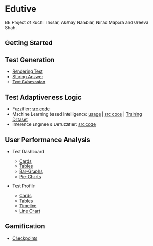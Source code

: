 # Edutive
BE Project of Ruchi Thosar, Akshay Nambiar, Ninad Mapara and Greeva Shah.


## Getting Started  

## Test Generation
* [Rendering Test](https://github.com/greevashah/edutive/blob/3beb69a987664a82727931b8db9d5d856e27665c/static/js/capture_parameter.js#L105-L148)
* [Storing Answer](https://github.com/greevashah/edutive/blob/3beb69a987664a82727931b8db9d5d856e27665c/static/js/capture_parameter.js#L176-L221)
* [Test Submission](https://github.com/greevashah/edutive/blob/3beb69a987664a82727931b8db9d5d856e27665c/static/js/capture_parameter.js#L257-L307)
## Test Adaptiveness Logic
* Fuzzifier: [src code](https://github.com/greevashah/edutive/blob/cff9a862d25f2c76dd6ff2c22234b71eb16c0733/pythonBlueprint/thanking.py#L14-L66)
* Machine Learning based Intelligence: [usage](https://github.com/greevashah/edutive/blob/cff9a862d25f2c76dd6ff2c22234b71eb16c0733/pythonBlueprint/thanking.py#L67-L68) | [src code](https://github.com/greevashah/edutive/blob/master/edutive/linreg.py/) | [Training Dataset](https://github.com/greevashah/edutive/blob/master/edutive/train.csv/)
* Inference Enginee & Defuzzifier: [src code](https://github.com/greevashah/edutive/blob/cff9a862d25f2c76dd6ff2c22234b71eb16c0733/pythonBlueprint/thanking.py#L338-L347)

## User Performance Analysis
*  Test Dashboard
   - [Cards](https://github.com/greevashah/edutive/blob/9a5ea89634a26ec4dab89e6ede20efc628b803f7/templates/dashboard.html#L100-L163)
   - [Tables](https://github.com/greevashah/edutive/blob/9a5ea89634a26ec4dab89e6ede20efc628b803f7/templates/dashboard.html#L165-L281)
   - [Bar-Graphs](https://github.com/greevashah/edutive/blob/9a5ea89634a26ec4dab89e6ede20efc628b803f7/static/js/dashboard.js#L10-L59)
   - [Pie-Charts](https://github.com/greevashah/edutive/blob/9a5ea89634a26ec4dab89e6ede20efc628b803f7/static/js/dashboard.js#L61-L87)
    
*  Test Profile
   - [Cards](https://github.com/greevashah/edutive/blob/335a07e7b9160fbdbc9fcfde67158b1c1b8202d1/templates/profile.html#L102-L180)
   - [Tables](https://github.com/greevashah/edutive/blob/335a07e7b9160fbdbc9fcfde67158b1c1b8202d1/templates/profile.html#L195-L235)
   - [Timeline](https://github.com/greevashah/edutive/blob/335a07e7b9160fbdbc9fcfde67158b1c1b8202d1/pythonBlueprint/profile.py#L90-L123)
   - [Line Chart](https://github.com/greevashah/edutive/blob/335a07e7b9160fbdbc9fcfde67158b1c1b8202d1/static/js/profile.js#L39-L69)
## Gamification

* [Checkpoints](https://github.com/greevashah/edutive/blob/9a5ea89634a26ec4dab89e6ede20efc628b803f7/pythonBlueprint/thanking.py#L136-L196)



